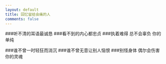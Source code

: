```yaml
---
layout: default
title: 回忆留给会痛的人
comments: false
---
```

###听不清的耳语最诚恳
###看不到的内心都忠贞
###执着难得 总不会辜负 你的单纯

###谁不曾一时轻狂而消沉
###谁不曾无意让别人恼恨
###别怪身体 偶尔会伤害 你的灵魂
